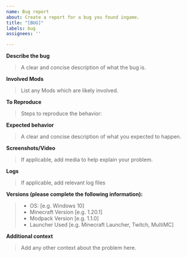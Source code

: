 ```yaml
---
name: Bug report
about: Create a report for a bug you found ingame.
title: "[BUG]"
labels: bug
assignees: ''

---
```


**Describe the bug**
> A clear and concise description of what the bug is.

**Involved Mods**
> List any Mods which are likely involved.

**To Reproduce**
> Steps to reproduce the behavior:

**Expected behavior**
> A clear and concise description of what you expected to happen.

**Screenshots/Video**
> If applicable, add media to help explain your problem.

**Logs**
> If applicable, add relevant log files

**Versions (please complete the following information):**
 > - OS: [e.g. Windows 10]
 > - Minecraft Version [e.g. 1.20.1]
 > - Modpack Version [e.g. 1.1.0]
 > - Launcher Used [e.g. Minecraft Launcher, Twitch, MultiMC]

**Additional context**
> Add any other context about the problem here.
